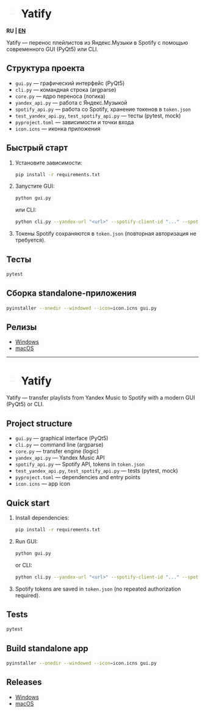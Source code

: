 # <img src="icon.png" width="32" height="32"/> Yatify

**RU | [EN](#english)**

Yatify — перенос плейлистов из Яндекс.Музыки в Spotify с помощью современного GUI (PyQt5) или CLI.

## Структура проекта
- `gui.py` — графический интерфейс (PyQt5)
- `cli.py` — командная строка (argparse)
- `core.py` — ядро переноса (логика)
- `yandex_api.py` — работа с Яндекс.Музыкой
- `spotify_api.py` — работа со Spotify, хранение токенов в `token.json`
- `test_yandex_api.py`, `test_spotify_api.py` — тесты (pytest, mock)
- `pyproject.toml` — зависимости и точки входа
- `icon.icns` — иконка приложения

## Быстрый старт
1. Установите зависимости:
   ```sh
   pip install -r requirements.txt
   ```
2. Запустите GUI:
   ```sh
   python gui.py
   ```
   или CLI:
   ```sh
   python cli.py --yandex-url "<url>" --spotify-client-id "..." --spotify-secret "..." --redirect-uri "..."
   ```
3. Токены Spotify сохраняются в `token.json` (повторная авторизация не требуется).

## Тесты
```sh
pytest
```

## Сборка standalone-приложения
```sh
pyinstaller --onedir --windowed --icon=icon.icns gui.py
```

## Релизы
- [Windows](https://github.com/ilodezis/yatify/releases)
- [macOS](https://github.com/ilodezis/yatify/releases)

---

# <a name="english"></a><img src="icon.png" width="32" height="32"/> Yatify

Yatify — transfer playlists from Yandex Music to Spotify with a modern GUI (PyQt5) or CLI.

## Project structure
- `gui.py` — graphical interface (PyQt5)
- `cli.py` — command line (argparse)
- `core.py` — transfer engine (logic)
- `yandex_api.py` — Yandex Music API
- `spotify_api.py` — Spotify API, tokens in `token.json`
- `test_yandex_api.py`, `test_spotify_api.py` — tests (pytest, mock)
- `pyproject.toml` — dependencies and entry points
- `icon.icns` — app icon

## Quick start
1. Install dependencies:
   ```sh
   pip install -r requirements.txt
   ```
2. Run GUI:
   ```sh
   python gui.py
   ```
   or CLI:
   ```sh
   python cli.py --yandex-url "<url>" --spotify-client-id "..." --spotify-secret "..." --redirect-uri "..."
   ```
3. Spotify tokens are saved in `token.json` (no repeated authorization required).

## Tests
```sh
pytest
```

## Build standalone app
```sh
pyinstaller --onedir --windowed --icon=icon.icns gui.py
```

## Releases
- [Windows](https://github.com/ilodezis/yatify/releases)
- [macOS](https://github.com/ilodezis/yatify/releases)
